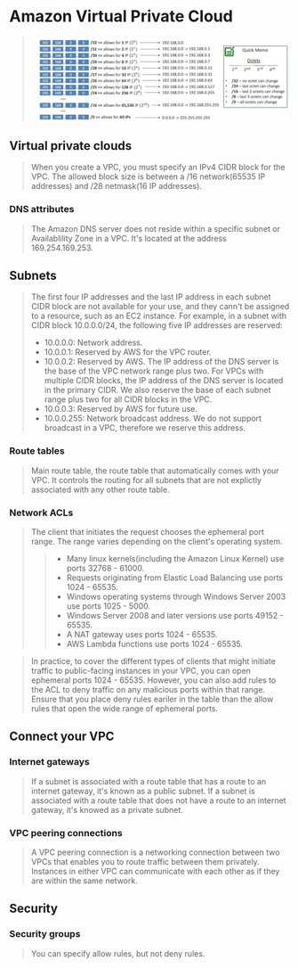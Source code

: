 # Amazon Virtual Private Cloud

> ![](img/subnet_mask.png)

## Virtual private clouds
> When you create a VPC, you must specify an IPv4 CIDR block for the VPC. The allowed block size is between a /16 network(65535 IP addresses) and /28 netmask(16 IP addresses).

### DNS attributes
> The Amazon DNS server does not reside within a specific subnet or Availablility Zone in a VPC. It's located at the address 169.254.169.253.

## Subnets
> The first four IP addresses and the last IP address in each subnet CIDR block are not available for your use, and they cann't be assigned to a resource, such as an EC2 instance. For example, in a subnet with CIDR block 10.0.0.0/24, the following five IP addresses are reserved:
>- 10.0.0.0: Network address.
>- 10.0.0.1: Reserved by AWS for the VPC router.
>- 10.0.0.2: Reserved by AWS. The IP address of the DNS server is the base of the VPC network range plus two. For VPCs with multiple CIDR blocks, the IP address of the DNS server is located in the primary CIDR. We also reserve the base of each subnet range plus two for all CIDR blocks in the VPC. 
>- 10.0.0.3: Reserved by AWS for future use.
>- 10.0.0.255: Network broadcast address. We do not support broadcast in a VPC, therefore we reserve this address.

### Route tables
> Main route table, the route table that automatically comes with your VPC. It controls the routing for all subnets that are not explictly associated with any other route table.

### Network ACLs
> The client that initiates the request chooses the ephemeral port range. The range varies depending on the client's operating system.
>>- Many linux kernels(including the Amazon Linux Kernel) use ports 32768 - 61000.
>>- Requests originating from Elastic Load Balancing use ports 1024 - 65535.
>>- Windows operating systems through Windows Server 2003 use ports 1025 - 5000.
>>- Windows Server 2008 and later versions use ports 49152 - 65535.
>>- A NAT gateway uses ports 1024 - 65535.
>>- AWS Lambda functions use ports 1024 - 65535.

> In practice, to cover the different types of clients that might initiate traffic to public-facing instances in your VPC, you can open ephemeral ports 1024 - 65535. However, you can also add rules to the ACL to deny traffic on any malicious ports within that range. Ensure that you place deny rules eariler in the table than the allow rules that open the wide range of ephemeral ports.  

## Connect your VPC
### Internet gateways
> If a subnet is associated with a route table that has a route to an internet gateway, it's known as a public subnet. If a subnet is associated with a route table that does not have a route to an internet gateway, it's knowed as a private subnet.

### VPC peering connections
> A VPC peering connection is a networking connection between two VPCs that enables you to route traffic between them privately. Instances in either VPC can communicate with each other as if they are within the same network.

## Security 
### Security groups
> You can specify allow rules, but not deny rules.
